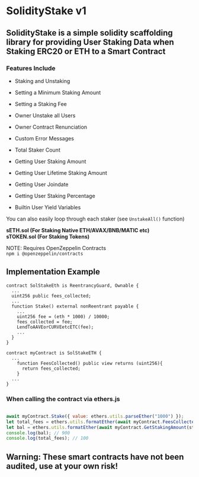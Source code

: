 # SolidityStake v1
## SolidityStake is a simple solidity scaffolding library for providing User Staking Data when Staking ERC20 or ETH to a Smart Contract

### Features Include

- Staking and Unstaking
- Setting a Minimum Staking Amount
- Setting a Staking Fee
- Owner Unstake all Users
- Owner Contract Renunciation
- Custom Error Messages
- Total Staker Count

- Getting User Staking Amount
- Getting User Lifetime Staking Amount
- Getting User Joindate
- Getting User Staking Percentage
- Builtin User Yield Variables

You can also easily loop through each staker (see `UnstakeAll()` function)

<b>sETH.sol (For Staking Native ETH/AVAX/BNB/MATIC etc)<br>
sTOKEN.sol (For Staking Tokens)</b>

NOTE: Requires OpenZeppelin Contracts<br>
`npm i @openzeppelin/contracts`

## Implementation Example
```solidity
contract SolStakeEth is ReentrancyGuard, Ownable {
  ...
  uint256 public fees_collected;
  ...
  function Stake() external nonReentrant payable {
    ...
    uint256 fee = (eth * 1000) / 10000;
    fees_collected = fee;
    LendToAAVEorCURVEetcETC(fee);
    ...
  }
}

contract myContract is SolStakeETH {
  ...
    function FeesCollected() public view returns (uint256){
      return fees_collected;
    }
  ...
}

```

### When calling the contract via ethers.js

```javascript

await myContract.Stake({ value: ethers.utils.parseEther("1000") });
let total_fees = ethers.utils.formatEther(await myContract.FeesCollected());
let bal = ethers.utils.formatEther(await myContract.GetStakingAmount(staker.address));
console.log(bal); // 900
console.log(total_fees); // 100

```

## Warning: These smart contracts have not been audited, use at your own risk!
